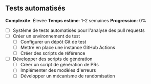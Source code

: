 ## Tests automatisés
**Complexite**: Élevée
**Temps estime**: 1-2 semaines
**Progression**: 0%
- [ ] Système de tests automatisés pour l'analyse des pull requests
- [ ] Créer un environnement de test
  - [ ] Configurer un dépôt Git de test
  - [ ] Mettre en place une instance GitHub Actions
  - [ ] Créer des scripts de référence
- [ ] Développer des scripts de génération
  - [ ] Créer un script de génération de PRs
  - [ ] Implémenter des modèles d'erreurs
  - [ ] Développer un mécanisme de randomisation
